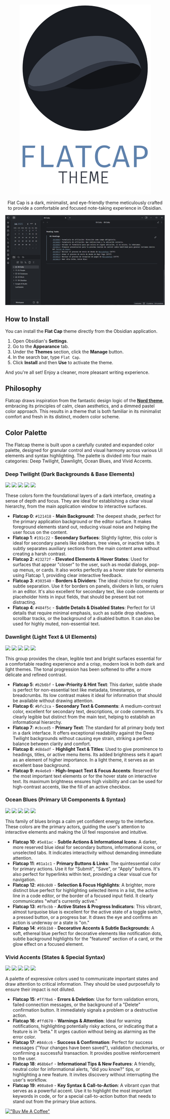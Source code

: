 <p align="center">
  <img src="https://github.com/cheycron/flat-cap-theme/blob/main/images/readme_logo.png?raw=true" alt="flatcap"/>
</p>

<p align="center">
  Flat Cap is a dark, minimalist, and eye-friendly theme meticulously crafted to provide a comfortable and focused note-taking experience in Obsidian.
</p>

<p align="center">
  <img src="https://github.com/cheycron/flat-cap-theme/blob/main/images/demo_obsidian.png?raw=true" alt="Flatcap Obsidian"/>
</p>

## How to Install

You can install the **Flat Cap** theme directly from the Obsidian application.

1.  Open Obsidian's **Settings**.
2.  Go to the **Appearance** tab.
3.  Under the **Themes** section, click the **Manage** button.
4.  In the search bar, type `Flat Cap`.
5.  Click **Install** and then **Use** to activate the theme.

And you're all set! Enjoy a cleaner, more pleasant writing experience.

## Philosophy

Flatcap draws inspiration from the fantastic design logic of the **[Nord theme](https://github.com/nordtheme/nord)**, embracing its principles of calm, clean aesthetics, and a dimmed pastel color approach. This results in a theme that is both familiar in its minimalist comfort and fresh in its distinct, modern color scheme.

## Color Palette

The Flatcap theme is built upon a carefully curated and expanded color palette, designed for granular control and visual harmony across various UI elements and syntax highlighting. The palette is divided into four main categories: Deep Twilight, Dawnlight, Ocean Blues, and Vivid Accents.

### Deep Twilight (Dark Backgrounds & Base Elements)

<p>
  <img src="https://placehold.co/100x100/121418/5e81ac/png?font=source-sans-pro&text=%23121418" />
  <img src="https://placehold.co/100x100/191c22/5e81ac/png?font=source-sans-pro&text=%23191c22" />
  <img src="https://placehold.co/100x100/23272f/5e81ac/png?font=source-sans-pro&text=%2323272f" />
  <img src="https://placehold.co/100x100/303540/5e81ac/png?font=source-sans-pro&text=%23303540" />
  <img src="https://placehold.co/100x100/484f5c/5e81ac/png?font=source-sans-pro&text=%23484f5c" />
</p>

These colors form the foundational layers of a dark interface, creating a sense of depth and focus. They are ideal for establishing a clear visual hierarchy, from the main application window to interactive surfaces.

- **Flatcap 0**: `#121418` - **Main Background**: The deepest shade, perfect for the primary application background or the editor surface. It makes foreground elements stand out, reducing visual noise and helping the user focus on the content.
- **Flatcap 1**: `#191c22` - **Secondary Surfaces**: Slightly lighter, this color is ideal for secondary panels like sidebars, tree views, or inactive tabs. It subtly separates auxiliary sections from the main content area without creating a harsh contrast.
- **Flatcap 2**: `#23272f` - **Elevated Elements & Hover States**: Used for surfaces that appear "closer" to the user, such as modal dialogs, pop-up menus, or cards. It also works perfectly as a hover state for elements using Flatcap 1, providing clear interactive feedback.
- **Flatcap 3**: `#303540` - **Borders & Dividers**: The ideal choice for creating subtle separation. Use it for borders on panels, dividers in lists, or rulers in an editor. It's also excellent for secondary text, like code comments or placeholder hints in input fields, that should be present but not distracting.
- **Flatcap 4**: `#484f5c` - **Subtle Details & Disabled States**: Perfect for UI details that require minimal emphasis, such as subtle drop shadows, scrollbar tracks, or the background of a disabled button. It can also be used for highly muted, non-essential text.

### Dawnlight (Light Text & UI Elements)

<p>
  <img src="https://placehold.co/100x100/b2b6bf/5e81ac/png?font=source-sans-pro&text=%23b2b6bf" />
  <img src="https://placehold.co/100x100/bfc2ca/5e81ac/png?font=source-sans-pro&text=%23bfc2ca" />
  <img src="https://placehold.co/100x100/cbced5/5e81ac/png?font=source-sans-pro&text=%23cbced5" />
  <img src="https://placehold.co/100x100/d8dadf/5e81ac/png?font=source-sans-pro&text=%23d8dadf" />
  <img src="https://placehold.co/100x100/e4e6e9/5e81ac/png?font=source-sans-pro&text=%23e4e6e9" />
</p>

This group provides the clean, legible text and bright surfaces essential for a comfortable reading experience and a crisp, modern look in both dark and light themes. The tonal progression has been softened to offer a more delicate and refined contrast.

- **Flatcap 5**: `#b2b6bf` - **Low-Priority & Hint Text**: This darker, subtle shade is perfect for non-essential text like metadata, timestamps, or breadcrumbs. Its low contrast makes it ideal for information that should be available without drawing attention.
- **Flatcap 6**: `#bfc2ca` - **Secondary Text & Comments**: A medium-contrast color, excellent for secondary text, descriptions, or code comments. It's clearly legible but distinct from the main text, helping to establish an informational hierarchy.
- **Flatcap 7**: `#cbced5` - **Primary Text**: The standard for all primary body text in a dark interface. It offers exceptional readability against the Deep Twilight backgrounds without causing eye strain, striking a perfect balance between clarity and comfort.
- **Flatcap 8**: `#d8dadf` - **Highlight Text & Titles**: Used to give prominence to headings, titles, or active menu items. Its added brightness sets it apart as an element of higher importance. In a light theme, it serves as an excellent base background.
- **Flatcap 9**: `#e4e6e9` - **High-Impact Text & Focus Accents**: Reserved for the most important text elements or for the hover state on interactive text. Its maximum brightness ensures high visibility and can be used for high-contrast accents, like the fill of an active checkbox.

### Ocean Blues (Primary UI Components & Syntax)

<p>
  <img src="https://placehold.co/100x100/5e81ac/484f5c/png?font=source-sans-pro&text=%235e81ac" />
  <img src="https://placehold.co/100x100/81a1c1/484f5c/png?font=source-sans-pro&text=%2381a1c1" />
  <img src="https://placehold.co/100x100/88c0d0/484f5c/png?font=source-sans-pro&text=%2388c0d0" />
  <img src="https://placehold.co/100x100/8fbcbb/484f5c/png?font=source-sans-pro&text=%238fbcbb" />
  <img src="https://placehold.co/100x100/95b1b0/484f5c/png?font=source-sans-pro&text=%2395b1b0" />
</p>

This family of blues brings a calm yet confident energy to the interface. These colors are the primary actors, guiding the user's attention to interactive elements and making the UI feel responsive and intuitive.

- **Flatcap 10**: `#5e81ac` - **Subtle Actions & Informational Icons**: A darker, more reserved blue ideal for secondary buttons, informational icons, or unselected tabs. It indicates interactivity without demanding immediate attention.
- **Flatcap 11**: `#81a1c1` - **Primary Buttons & Links**: The quintessential color for primary actions. Use it for "Submit", "Save", or "Apply" buttons. It's also perfect for hyperlinks within text, providing a clear visual cue for navigation.
- **Flatcap 12**: `#88c0d0` - **Selection & Focus Highlights**: A brighter, more distinct blue perfect for highlighting selected items in a list, the active line in a code editor, or the border of a focused input field. It clearly communicates "what's currently active."
- **Flatcap 13**: `#8fbcbb` - **Active States & Progress Indicators**: This vibrant, almost turquoise blue is excellent for the active state of a toggle switch, a pressed button, or a progress bar. It draws the eye and confirms an action is underway or a state is "on."
- **Flatcap 14**: `#95b1b0` - **Decorative Accents & Subtle Backgrounds**: A soft, ethereal blue perfect for decorative elements like notification dots, subtle background highlights for the "featured" section of a card, or the glow effect on a focused element.

### Vivid Accents (States & Special Syntax)

<p>
  <img src="https://placehold.co/100x100/ff70a6/484f5c/png?font=source-sans-pro&text=%23ff70a6" />
  <img src="https://placehold.co/100x100/ffd670/484f5c/png?font=source-sans-pro&text=%23ffd670" />
  <img src="https://placehold.co/100x100/84dcc6/484f5c/png?font=source-sans-pro&text=%2384dcc6" />
  <img src="https://placehold.co/100x100/68b6ef/484f5c/png?font=source-sans-pro&text=%2368b6ef" />
  <img src="https://placehold.co/100x100/00a8e0/484f5c/png?font=source-sans-pro&text=%2300a8e0" />
</p>

A palette of expressive colors used to communicate important states and draw attention to critical information. They should be used purposefully to ensure their impact is not diluted.

- **Flatcap 15**: `#ff70a6` - **Errors & Deletion**: Use for form validation errors, failed connection messages, or the background of a "Delete" confirmation button. It immediately signals a problem or a destructive action.
- **Flatcap 16**: `#ffd670` - **Warnings & Attention**: Ideal for warning notifications, highlighting potentially risky actions, or indicating that a feature is in "beta." It urges caution without being as alarming as the error color.
- **Flatcap 17**: `#84dcc6` - **Success & Confirmation**: Perfect for success messages ("Your changes have been saved"), validation checkmarks, or confirming a successful transaction. It provides positive reinforcement to the user.
- **Flatcap 18**: `#68b6ef` - **Informational Tips & New Features**: A friendly, neutral color for informational alerts, "did you know?" tips, or highlighting a new feature. It invites discovery without interrupting the user's workflow.
- **Flatcap 19**: `#00a8e0` - **Key Syntax & Call-to-Action**: A vibrant cyan that serves as a powerful accent. Use it to highlight the most important keywords in code, or for a special call-to-action button that needs to stand out from the primary blue actions.

[!["Buy Me A Coffee"](https://www.buymeacoffee.com/assets/img/custom_images/orange_img.png)](https://www.buymeacoffee.com/cheycron)
